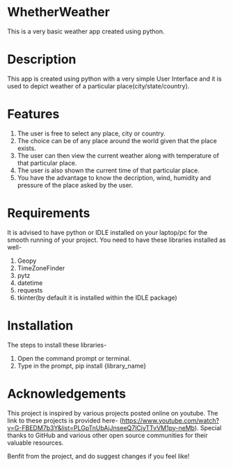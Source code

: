 # WhetherWeather
This is a very basic weather app created using python.

# Description
This app is created using python with a very simple User Interface and it is used to depict weather of a particular place(city/state/country).

# Features
1) The user is free to select any place, city or country.
2) The choice can be of any place around the world given that the place exists.
3) The user can then view the current weather along with temperature of that particular place.
4) The user is also shown the current time of that particular place.
5) You have the advantage to know the decription, wind, humidity and pressure of the place asked by the user.



# Requirements
It is advised to have python or IDLE installed on your laptop/pc for the smooth running of your project. You need to have these libraries installed as well- 
1) Geopy
2) TimeZoneFinder
3) pytz
4) datetime
5) requests
6) tkinter(by default it is installed within the IDLE package)

# Installation
The steps to install these libraries-
1) Open the command prompt or terminal.
2) Type in the prompt, pip install {library_name}

# Acknowledgements
This project is inspired by various projects posted online on youtube. The link to these projects is provided here- (https://www.youtube.com/watch?v=G-FBEDM7b3Y&list=PLGpTnUbAjJnseeQ7lCjyTTvVM1py-neMb). Special thanks to GitHub and various other open source communities for their valuable resources.



Benfit from the project, and do suggest changes if you feel like!
